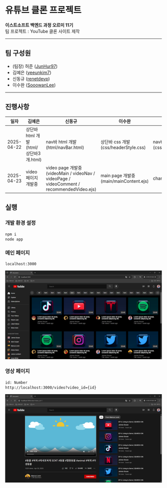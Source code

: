 # 유튜브 클론 프로젝트

**이스트소프트 백엔드 과정 오르미 11기**  
팀 프로젝트 : YouTube 클론 사이트 제작

---

## 팀 구성원

- (팀장) 허준 ([JunHur97](https://github.com/JunHur97))
- 김예은 ([yeeunkim7](https://github.com/yeeunkim7))
- 신동규 ([renetdevp](https://github.com/renetdevp))
- 이수완 ([SooowanLee](https://github.com/SooowanLee))

---

## 진행사항

| 일자       | 김예은                                 | 신동규                             | 이수완                                | 허준                                 |
| ---------- | -------------------------------------- | ---------------------------------- | ------------------------------------- | ------------------------------------ |
| 2025-04-22 | 상단바 html 개발 (html/상단바3개.html) | nav바 html 개발 (html/navBar.html) | 상단바 css 개발 (css/headerStyle.css) | nav바 css 개발 (css/navBarStyle.css) |
|2025-04-23|video 페이지 개발중|video page 개발중 (videoMain / videoNav / videoPage / videoComment / recommendedVideo.ejs)|main page 개발중 (main/mainContent.ejs)|channel page 개발중|

## 실행

### 개발 환경 설정
```
npm i
node app
```
### 메인 페이지
```
localhost:3000
```
![Main page](./static/img/README/mainPage.png)

### 영상 페이지
```
id: Number
http://localhost:3000/video?video_id={id}
```
![Video page](./static/img/README/videoPage.png)
